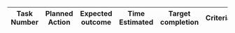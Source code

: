 | Task Number | Planned Action | Expected outcome | Time Estimated | Target completion | Criteria |
|-------------|----------------|------------------|----------------|-------------------|----------|
